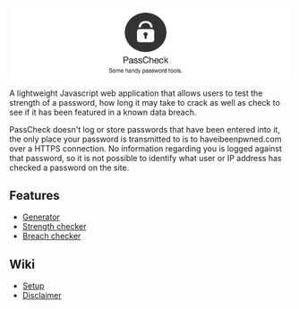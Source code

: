 ![Alt text](/screenshots/logo-wide.png)

A lightweight Javascript web application that allows users to test the strength of a password, how long it may take to crack as well as check to see if it has been featured in a known data breach.

PassCheck doesn't log or store passwords that have been entered into it, the only place your password is transmitted to is to haveibeenpwned.com over a HTTPS connection. No information regarding you is logged against that password, so it is not possible to identify what user or IP address has checked a password on the site.

## Features
* [Generator](https://github.com/apacketofsweets/PassCheck/wiki/Generator)
* [Strength checker](https://github.com/apacketofsweets/PassCheck/wiki/Strength-checker)
* [Breach checker](https://github.com/apacketofsweets/PassCheck/wiki/Breach-checker)

## Wiki
* [Setup](https://github.com/apacketofsweets/PassCheck/wiki/Setup)
* [Disclaimer](https://github.com/apacketofsweets/PassCheck/wiki/Disclaimer)
